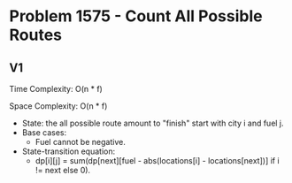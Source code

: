 # Problem 1575 - Count All Possible Routes

## V1

Time Complexity: O(n * f)

Space Complexity: O(n * f)

- State: the all possible route amount to "finish" start with city i and fuel j.
- Base cases:
    - Fuel cannot be negative.
- State-transition equation:
    - dp[i][j] = sum(dp[next][fuel - abs(locations[i] - locations[next])] if i != next else 0).
